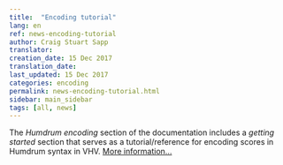```yaml
---
title:  "Encoding tutorial"
lang: en
ref: news-encoding-tutorial
author: Craig Stuart Sapp
translator: 
creation_date: 15 Dec 2017
translation_date: 
last_updated: 15 Dec 2017
categories: encoding 
permalink: news-encoding-tutorial.html
sidebar: main_sidebar
tags: [all, news]
---
```


The *Humdrum encoding* section of the documentation includes
a *getting started* section that serves as a tutorial/reference
for encoding scores in Humdrum syntax in VHV.  [More information...](/humdrum/getting_started)



